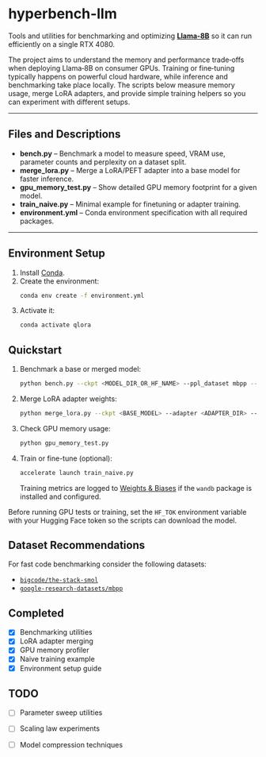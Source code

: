 # hyperbench-llm
Tools and utilities for benchmarking and optimizing [**Llama‑8B**](https://huggingface.co/meta-llama/Meta-Llama-3-8B-Instruct) so it can run efficiently on a single RTX&nbsp;4080.

The project aims to understand the memory and performance trade‑offs when deploying Llama‑8B on consumer GPUs. Training or fine‑tuning typically happens on powerful cloud hardware, while inference and benchmarking take place locally. The scripts below measure memory usage, merge LoRA adapters, and provide simple training helpers so you can experiment with different setups.

---

## Files and Descriptions

* **bench.py** – Benchmark a model to measure speed, VRAM use, parameter counts and perplexity on a dataset split.
* **merge_lora.py** – Merge a LoRA/PEFT adapter into a base model for faster inference.
* **gpu_memory_test.py** – Show detailed GPU memory footprint for a given model.
* **train_naive.py** – Minimal example for finetuning or adapter training.
* **environment.yml** – Conda environment specification with all required packages.

---

## Environment Setup

1. Install [Conda](https://docs.conda.io/).
2. Create the environment:
   ```bash
   conda env create -f environment.yml
   ```
3. Activate it:
   ```bash
   conda activate qlora
   ```

## Quickstart

1. Benchmark a base or merged model:
   ```bash
   python bench.py --ckpt <MODEL_DIR_OR_HF_NAME> --ppl_dataset mbpp --ppl_split train[:1024] --out result.json
   ```
2. Merge LoRA adapter weights:
   ```bash
   python merge_lora.py --ckpt <BASE_MODEL> --adapter <ADAPTER_DIR> --out <OUTPUT_DIR>
   ```
3. Check GPU memory usage:
   ```bash
   python gpu_memory_test.py
   ```
4. Train or fine-tune (optional):
   ```bash
   accelerate launch train_naive.py
   ```
   Training metrics are logged to [Weights & Biases](https://wandb.ai/) if the `wandb` package is installed and configured.

Before running GPU tests or training, set the `HF_TOK` environment variable with your Hugging Face token so the scripts can download the model.

## Dataset Recommendations

For fast code benchmarking consider the following datasets:

- [`bigcode/the-stack-smol`](https://huggingface.co/datasets/bigcode/the-stack-smol)
- [`google-research-datasets/mbpp`](https://huggingface.co/datasets/google-research-datasets/mbpp)

## Completed

- [x] Benchmarking utilities
- [x] LoRA adapter merging
- [x] GPU memory profiler
- [x] Naive training example
- [x] Environment setup guide

## TODO

- [ ] Parameter sweep utilities
- [ ] Scaling law experiments
- [ ] Model compression techniques


